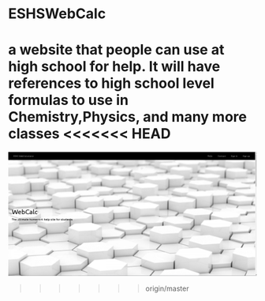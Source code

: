 # ESHSWebCalc

a website that people can use at high school for help.
It will have references to high school level formulas to use in Chemistry,Physics, and many more classes
<<<<<<< HEAD
=======

![alt tag](https://github.com/ESHS-Computer-Science/ESHSWebCalc/blob/master/img/eshs_webcalc.png)
>>>>>>> origin/master
